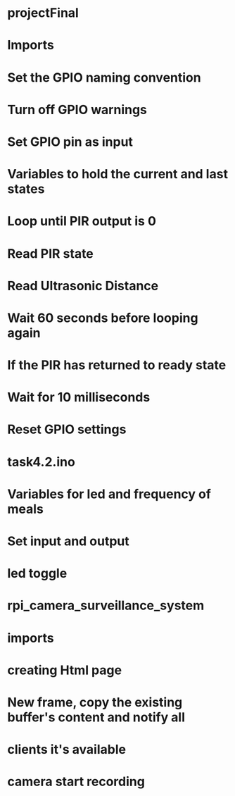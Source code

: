 # projectFinal
# Imports
# Set the GPIO naming convention
# Turn off GPIO warnings
# Set GPIO pin as input
# Variables to hold the current and last states
# Loop until PIR output is 0
# Read PIR state
# Read Ultrasonic Distance
# Wait 60 seconds before looping again
# If the PIR has returned to ready state
# Wait for 10 milliseconds
# Reset GPIO settings

# task4.2.ino
# Variables for led and frequency of meals
# Set input and output
# led toggle


# rpi_camera_surveillance_system
# imports
# creating Html page
# New frame, copy the existing buffer's content and notify all
# clients it's available
# camera start recording
